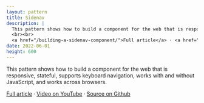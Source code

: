```yaml
---
layout: pattern
title: Sidenav
description: |
  This pattern shows how to build a component for the web that is responsive, stateful, supports keyboard navigation, works with and without JavaScript, and works across browsers.
  <br><br>
  <a href="/building-a-sidenav-component/">Full article</a> · <a href="https://www.youtube.com/watch?v=uiZqDLqjGRY">Video on YouTube</a> · <a href="https://github.com/argyleink/gui-challenges/tree/main/sidenav">Source on Github</a>
date: 2022-06-01
height: 600
---
```


This pattern shows how to build a component for the web that is responsive,
stateful, supports keyboard navigation, works with and without JavaScript, and
works across browsers.

<a href="/building-a-sidenav-component/">Full article</a> · <a href="https://www.youtube.com/watch?v=uiZqDLqjGRY">Video on YouTube</a> · <a href="https://github.com/argyleink/gui-challenges/tree/main/sidenav">Source on Github</a>
